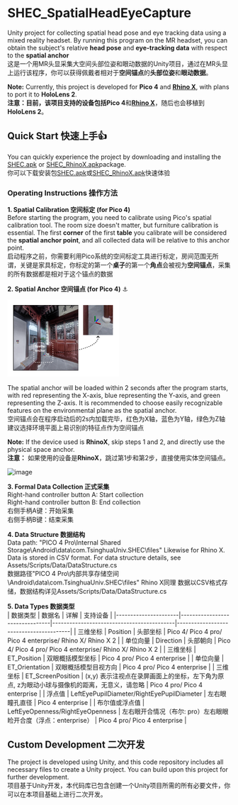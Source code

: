 # SHEC_SpatialHeadEyeCapture
Unity project for collecting spatial head pose and eye tracking data using a mixed reality headset.
By running this program on the MR headset, you can obtain the subject's relative **head pose** and **eye-tracking data** with respect to the **spatial anchor**  
这是一个用MR头显采集大空间头部位姿和眼动数据的Unity项目，通过在MR头显上运行该程序，你可以获得佩戴者相对于**空间锚点**的**头部位姿**和**眼动数据**。

**Note:** Currently, this project is developed for **Pico 4** and [**Rhino X**](https://developer.ximmerse.com/#/), with plans to port it to **HoloLens 2**.  
**注意：**目前，该项目支持的设备包括**Pico 4**和[**Rhino X**](https://developer.ximmerse.com/#/)，随后也会移植到**HoloLens 2**。

## Quick Start 快速上手👍

You can quickly experience the project by downloading and installing the [SHEC.apk](https://github.com/Rausery/SHEC_SpatialHeadEyeCapture/blob/main/Pico4/SHEC.apk) or [SHEC_RhinoX.apk](https://github.com/Rausery/SHEC_SpatialHeadEyeCapture/blob/main/RhinoX/SHEC_RhinoX.apk)package.  
你可以下载安装包[SHEC.apk](https://github.com/Rausery/SHEC_SpatialHeadEyeCapture/blob/main/SHEC.apk)或[SHEC_RhinoX.apk](https://github.com/Rausery/SHEC_SpatialHeadEyeCapture/blob/main/RhinoX/SHEC_RhinoX.apk)快速体验

### Operating Instructions 操作方法

**1. Spatial Calibration 空间标定 (for Pico 4)**  
Before starting the program, you need to calibrate using Pico's spatial calibration tool. The room size doesn't matter, but furniture calibration is essential. The first **corner** of the first **table** you calibrate will be considered the **spatial anchor point**, and all collected data will be relative to this anchor point.  
启动程序之前，你需要利用Pico系统的空间标定工具进行标定，房间范围无所谓，关键是家具标定，你标定的第一个**桌子**的第一个**角点**会被视为**空间锚点**，采集的所有数据都是相对于这个锚点的数据

**2. Spatial Anchor 空间锚点 (for Pico 4)** ⚓
<div>
<img src="https://github.com/Rausery/SHEC_SpatialHeadEyeCapture/blob/main/fig/SpatialAnchor.png" alt="image" style="width:50%;" />
</div>

The spatial anchor will be loaded within 2 seconds after the program starts, with red representing the X-axis, blue representing the Y-axis, and green representing the Z-axis. It is recommended to choose easily recognizable features on the environmental plane as the spatial anchor.  
空间锚点会在程序启动后的2s内加载完毕，红色为X轴，蓝色为Y轴，绿色为Z轴  
建议选择环境平面上易识别的特征点作为空间锚点

**Note:** If the device used is **RhinoX**, skip steps 1 and 2, and directly use the physical space anchor.  
**注意：** 如果使用的设备是**RhinoX**，跳过第1步和第2步，直接使用实体空间锚点。

<div>
<img src="https://doc.ximmerse.com/sdkconf/unitysdk/_images/MarkerGizmos.png" alt="image" style="width:30%;" />
</div>

**3. Formal Data Collection 正式采集**  
Right-hand controller button A: Start collection  
Right-hand controller button B: End collection  
右侧手柄A键：开始采集  
右侧手柄B键：结束采集  

**4. Data Structure 数据结构**  
Data path: "PICO 4 Pro\Internal Shared Storage\Android\data\com.TsinghuaUniv.SHEC\files"  Likewise for Rhino X.
Data is stored in CSV format. For data structure details, see Assets/Scripts/Data/DataStructure.cs  
数据路径"PICO 4 Pro\内部共享存储空间\Android\data\com.TsinghuaUniv.SHEC\files" Rhino X同理 
数据以CSV格式存储，数据结构详见Assets/Scripts/Data/DataStructure.cs

**5. Data Types 数据类型**  
| 数据类型              | 数据名                          | 详解                                       | 支持设备                                 |
|----------------------|--------------------------------|-------------------------------------------|----------------------------------------|
| 三维坐标              | Position                       | 头部坐标                                   | Pico 4/ Pico 4 pro/ Pico 4 enterprise/ Rhino X/ Rhino X 2 |
| 单位向量              | Direction                      | 头部朝向                                   | Pico 4/ Pico 4 pro/ Pico 4 enterprise/ Rhino X/ Rhino X 2 |
| 三维坐标              | ET_Position                    | 双眼概括模型坐标                           | Pico 4 pro/ Pico 4 enterprise           |
| 单位向量              | ET_Orientation                 | 双眼概括模型目视方向                     | Pico 4 pro/ Pico 4 enterprise           |
| 三维坐标              | ET_ScreenPosition              | (x,y) 表示注视点在录屏画面上的坐标，左下角为原点, z为眼动小球与摄像机的距离，无意义，请忽略     | Pico 4 pro/ Pico 4 enterprise           |
| 浮点值                | LeftEyePupilDiameter/RightEyePupilDiameter | 左右眼瞳孔直径              | Pico 4 enterprise                       |
| 布尔值或浮点值        | LeftEyeOpenness/RightEyeOpenness | 左右眼开合情况（布尔: pro）左右眼眼睑开合度（浮点：enterprise） | Pico 4 pro/ Pico 4 enterprise   |

## Custom Development 二次开发

The project is developed using Unity, and this code repository includes all necessary files to create a Unity project. You can build upon this project for further development.  
项目基于Unity开发，本代码库已包含创建一个Unity项目所需的所有必要文件，你可以在本项目基础上进行二次开发。
